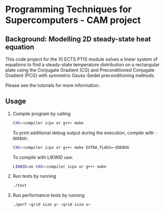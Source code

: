 # Programming Techniques for Supercomputers - CAM project

## Background: Modelling 2D steady-state heat equation
This code project for the 10 ECTS PTfS module solves a linear system of equations to find a steady-state temperature distribution on a rectangular plate using the Conjugate Gradient (CG) and Preconditioned Conjugate Gradient (PCG) with symmetric Gauss-Seidel preconditioning methods.

Please see the tutorials for more information.

## Usage
1) Compile program by calling
    ```bash
    CXX=<compiler icpx or g++> make
    ```

    To print additional debug output during the execution, compile with `-DDEBUG`:
   ```bash
   CXX=<compiler icpx or g++> make EXTRA_FLAGS=-DDEBUG
   ```

   To compile with LIKWID use:
   ```bash
   LIKWID=on CXX=<compiler icpx or g++> make
   ```

1)  Run tests by running
    ```bash
    ./test
    ```

2)  Run performance tests by running
    ```bash
    ./perf <grid size y> <grid size x>
    ```
